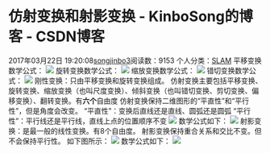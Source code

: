 # 仿射变换和射影变换 - KinboSong的博客 - CSDN博客
2017年03月22日 19:20:08[songjinbo3](https://me.csdn.net/KinboSong)阅读数：9153
个人分类：[SLAM](https://blog.csdn.net/KinboSong/article/category/6800639)
平移变换数学公式：
![](https://img-blog.csdn.net/20170322190753710?watermark/2/text/aHR0cDovL2Jsb2cuY3Nkbi5uZXQvS2luYm9Tb25n/font/5a6L5L2T/fontsize/400/fill/I0JBQkFCMA==/dissolve/70/gravity/Center)
旋转变换数学公式：
![](https://img-blog.csdn.net/20170322191402229?watermark/2/text/aHR0cDovL2Jsb2cuY3Nkbi5uZXQvS2luYm9Tb25n/font/5a6L5L2T/fontsize/400/fill/I0JBQkFCMA==/dissolve/70/gravity/Center)
缩放变换数学公式：
![](https://img-blog.csdn.net/20170322191050355?watermark/2/text/aHR0cDovL2Jsb2cuY3Nkbi5uZXQvS2luYm9Tb25n/font/5a6L5L2T/fontsize/400/fill/I0JBQkFCMA==/dissolve/70/gravity/Center)
错切变换数学公式：
![](https://img-blog.csdn.net/20170322191749366?watermark/2/text/aHR0cDovL2Jsb2cuY3Nkbi5uZXQvS2luYm9Tb25n/font/5a6L5L2T/fontsize/400/fill/I0JBQkFCMA==/dissolve/70/gravity/Center)
刚性变换：只由平移变换和旋转变换组成。
仿射变换主要包括平移变换、旋转变换、缩放变换（也叫尺度变换）、倾斜变换（也叫错切变换、剪切变换、偏移变换）、翻转变换。有**六个**自由度
仿射变换保持二维图形的“平直性”和“平行性”，但是角度会改变。
“平直性”：变换后直线还是直线、圆弧还是圆弧
“平行性”：平行线还是平行线，直线上点的位置顺序不变
![](https://img-blog.csdn.net/20170322185337207?watermark/2/text/aHR0cDovL2Jsb2cuY3Nkbi5uZXQvS2luYm9Tb25n/font/5a6L5L2T/fontsize/400/fill/I0JBQkFCMA==/dissolve/70/gravity/Center)
数学公式如下：
![](https://img-blog.csdn.net/20170322190104279?watermark/2/text/aHR0cDovL2Jsb2cuY3Nkbi5uZXQvS2luYm9Tb25n/font/5a6L5L2T/fontsize/400/fill/I0JBQkFCMA==/dissolve/70/gravity/Center)
射影变换：是最一般的线性变换。有8个自由度。
射影变换保持重合关系和交比不变。但不会保持平行性。
如下图所示：
![](https://img-blog.csdn.net/20170322185208968?watermark/2/text/aHR0cDovL2Jsb2cuY3Nkbi5uZXQvS2luYm9Tb25n/font/5a6L5L2T/fontsize/400/fill/I0JBQkFCMA==/dissolve/70/gravity/Center)
数学公式如下：
![](https://img-blog.csdn.net/20170322185941269?watermark/2/text/aHR0cDovL2Jsb2cuY3Nkbi5uZXQvS2luYm9Tb25n/font/5a6L5L2T/fontsize/400/fill/I0JBQkFCMA==/dissolve/70/gravity/Center)
